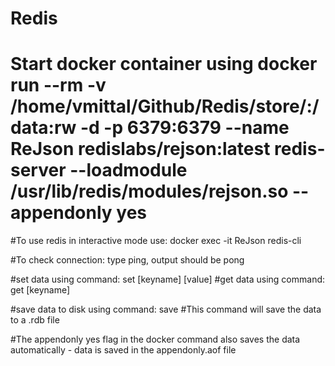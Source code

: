 # Redis

# Start docker container using docker run --rm -v /home/vmittal/Github/Redis/store/:/data:rw -d -p 6379:6379 --name ReJson redislabs/rejson:latest redis-server --loadmodule /usr/lib/redis/modules/rejson.so --appendonly yes

#To use redis in interactive mode use: docker exec -it ReJson redis-cli

#To check connection: type ping, output should be pong

#set data using command: set [keyname] [value]
#get data using command: get [keyname]

#save data to disk using command: save
#This command will save the data to a .rdb file

#The appendonly yes flag in the docker command also saves the data automatically - data is saved in the appendonly.aof file


